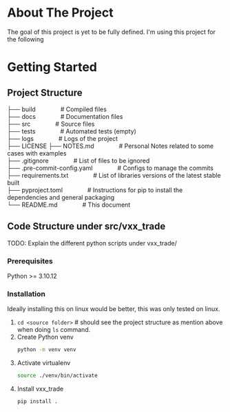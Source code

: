 # About The Project

The goal of this project is yet to be fully defined. I'm using this project for the following  



# Getting Started

## Project Structure 

├── build                   &emsp; &emsp; &emsp; # Compiled files   
├── docs                    &emsp; &emsp; &emsp; # Documentation files    
├── src                     &emsp; &emsp; &emsp; # Source files    
├── tests                   &emsp; &emsp; &emsp; # Automated tests (empty)   
├── logs                    &emsp; &emsp; &emsp; # Logs of the project    
├── LICENSE
├── NOTES.md                &emsp; &emsp; &emsp; # Personal Notes related to some cases with examples   
├── .gitignore              &emsp; &emsp; &emsp; # List of files to be ignored    
├── .pre-commit-config.yaml &emsp; &emsp; &emsp; # Configs to manage the commits        
├── requirements.txt        &emsp; &emsp; &emsp; # List of libraries versions of the latest stable built    
├── pyproject.toml          &emsp; &emsp; &emsp; # Instructions for pip to install the dependencies and general packaging    
└── README.md               &emsp; &emsp; &emsp; # This document 


## Code Structure under src/vxx_trade

TODO: Explain the different python scripts under vxx_trade/

### Prerequisites

Python >= 3.10.12

### Installation

Ideally installing this on linux would be better, this was only tested on linux. 

1. `cd <source folder>` # should see the project structure as mention above when doing `ls` command. 
2. Create Python venv
   ```sh
   python -m venv venv
   ```
3. Activate virtualenv
   ```sh
   source ./venv/bin/activate
   ```
4. Install vxx_trade
   ```sh
   pip install . 
   ```
